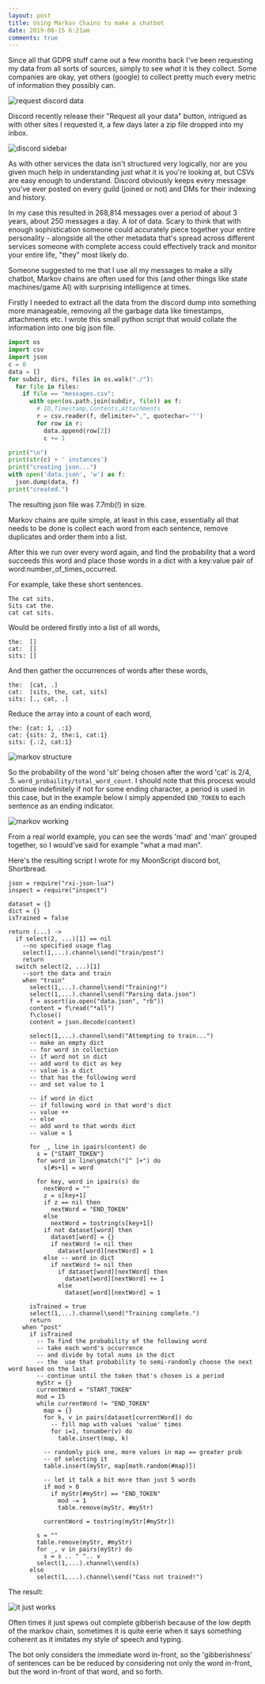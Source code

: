 ```yaml
---
layout: post
title: Using Markov Chains to make a chatbot
date: 2019-08-15 6:21am
comments: true
---
```


Since all that GDPR stuff came out a few months back I've been requesting my data from all sorts of sources, simply to see _what_ it is they collect. Some companies are okay, yet others (google) to collect pretty much every metric of information they possibly can.

![request discord data](https://ftp.cass.si/==ANygjMwA.png)

Discord recently release their "Request all your data" button, intrigued as with other sites I requested it, a few days later a zip file dropped into my inbox.

![discord sidebar](https://ftp.cass.si/==gNykTMwA.png)

As with other services the data isn't structured very logically, nor are you given much help in understanding just what it is you're looking at, but CSVs are easy enough to understand. Discord obviously keeps every message you've ever posted on every guild (joined or not) and DMs for their indexing and history.

In my case this resulted in 268,814 messages over a period of about 3 years, about 250 messages a day. A _lot_ of data. Scary to think that with enough sophistication someone could accurately piece together your entire personality - alongside all the other metadata that's spread across different services someone with complete access could effectively track and monitor your entire life, "they" most likely do.

Someone suggested to me that I use all my messages to make a silly chatbot, Markov chains are often used for this (and other things like state machines/game AI) with surprising intelligence at times.

Firstly I needed to extract all the data from the discord dump into something more manageable, removing all the garbage data like timestamps, attachments etc. I wrote this small python script that would collate the information into one big json file.

```python
import os
import csv
import json
c = 0
data = []
for subdir, dirs, files in os.walk("./"):
  for file in files:
    if file == "messages.csv":
      with open(os.path.join(subdir, file)) as f:
        # ID,Timestamp,Contents,Attachments
        r = csv.reader(f, delimiter=",", quotechar='"')
        for row in r:
          data.append(row[2])
          c += 1

print("\n")
print(str(c) + ' instances')
print("creating json...")
with open('data.json', 'w') as f:
  json.dump(data, f)
print("created.")
```

The resulting json file was 7.7mb(!) in size.

Markov chains are quite simple, at least in this case, essentially all that needs to be done is collect each word from each sentence, remove duplicates and order them into a list.

After this we run over every word again, and find the probability that a word succeeds this word and place those words in a dict with a key:value pair of word:number_of_times_occurred.

For example, take these short sentences.

```
The cat sits.
Sits cat the.
cat cat sits.
```

Would be ordered firstly into a list of all words,

```
the:  []
cat:  []
sits: []
```

And then gather the occurrences of words after these words,

```
the:  [cat, .]
cat:  [sits, the, cat, sits]
sits: [., cat, .]
```

Reduce the array into a count of each word,

```
the: {cat: 1, .:1}
cat: {sits: 2, the:1, cat:1}
sits: {.:2, cat:1}
```

![markov structure](https://ftp.cass.si/=gDMycDMwA.png)

So the probability of the word 'sit' being chosen after the word 'cat' is 2/4, .5. `word_probaility/total_word_count`. I should note that this process would continue indefinitely if not for some ending character, a period is used in this case, but in the example below I simply appended `END_TOKEN` to each sentence as an ending indicator.

![markov working](https://ftp.cass.si/=kTM5cTMwA.png)

From a real world example, you can see the words 'mad' and 'man' grouped together, so I would've said for example "what a mad man".

Here's the resulting script I wrote for my MoonScript discord bot, Shortbread.

```moonscript
json = require("rxi-json-lua")
inspect = require("inspect")

dataset = {}
dict = {}
isTrained = false

return (...) ->
  if select(2, ...)[1] == nil
  	--no specified usage flag
    select(1,...).channel\send("train/post")    
    return
  switch select(2, ...)[1]
  	--sort the data and train 
    when "train"
      select(1,...).channel\send("Training!")
      select(1,...).channel\send("Parsing data.json")
      f = assert(io.open("data.json", "rb"))
      content = f\read("*all")
      f\close()
      content = json.decode(content)

      select(1,...).channel\send("Attempting to train...")
      -- make an empty dict
      -- for word in collection
      -- if word not in dict
      -- add word to dict as key
      -- value is a dict
      -- that has the following word
      -- and set value to 1

      -- if word in dict
      -- if following word in that word's dict
      -- value ++
      -- else
      -- add word to that words dict
      -- value = 1

      for _, line in ipairs(content) do
        s = {"START_TOKEN"}
        for word in line\gmatch("[^ ]+") do
          s[#s+1] = word

        for key, word in ipairs(s) do
          nextWord = ""
          z = s[key+1]
          if z == nil then
            nextWord = "END_TOKEN"
          else
            nextWord = tostring(s[key+1])
          if not dataset[word] then
            dataset[word] = {}
            if nextWord != nil then
              dataset[word][nextWord] = 1
          else -- word in dict
            if nextWord != nil then
              if dataset[word][nextWord] then
                dataset[word][nextWord] += 1
              else
                dataset[word][nextWord] = 1

      isTrained = true
      select(1,...).channel\send("Training complete.")
      return
    when "post"
      if isTrained
        -- To find the probability of the following word
        -- take each word's occurrence
        -- and divide by total nums in the dict
        -- the  use that probability to semi-randomly choose the next word based on the last
        -- continue until the token that's chosen is a period
        myStr = {}
        currentWord = "START_TOKEN" 
        mod = 15
        while currentWord != "END_TOKEN"
          map = {}
          for k, v in pairs(dataset[currentWord]) do
            -- fill map with values 'value' times
            for i=1, tonumber(v) do
              table.insert(map, k)

          -- randomly pick one, more values in map == greater prob
          -- of selecting it
          table.insert(myStr, map[math.random(#map)])

          -- let it talk a bit more than just 5 words
          if mod > 0
            if myStr[#myStr] == "END_TOKEN"
              mod -= 1
              table.remove(myStr, #myStr)

          currentWord = tostring(myStr[#myStr])

        s = ""
        table.remove(myStr, #myStr)
        for _, v in pairs(myStr) do
          s = s .. " ".. v
        select(1,...).channel\send(s)
      else
        select(1,...).channel\send("Cass not trained!")

```

The result:

![it just works](https://ftp.cass.si/=gTOxADMwA.png)


Often times it just spews out complete gibberish because of the low depth of the markov chain, sometimes it is quite eerie when it says something coherent as it imitates my style of speech and typing. 

The bot only considers the immediate word in-front, so the 'gibberishness' of sentences can be be reduced by considering not only the word in-front, but the word in-front of that word, and so forth.
